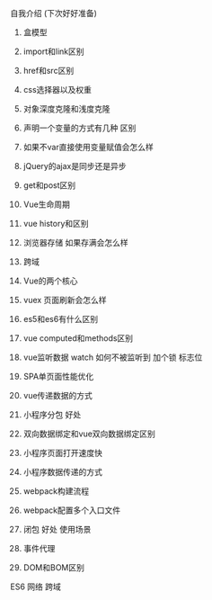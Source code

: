 自我介绍 (下次好好准备)



1. 盒模型
2. import和link区别
3. href和src区别
4. css选择器以及权重
5. 对象深度克隆和浅度克隆
6. 声明一个变量的方式有几种 区别

7. 如果不var直接使用变量赋值会怎么样
8. jQuery的ajax是同步还是异步
9. get和post区别
10. Vue生命周期 
11. vue history和区别

12. 浏览器存储 如果存满会怎么样
13. 跨域
14. Vue的两个核心
15. vuex 页面刷新会怎么样
16. es5和es6有什么区别

17. vue computed和methods区别
18. vue监听数据 watch 如何不被监听到 加个锁 标志位
19. SPA单页面性能优化 
20. vue传递数据的方式
21. 小程序分包 好处
22. 双向数据绑定和vue双向数据绑定区别

23. 小程序页面打开速度快
24. 小程序数据传递的方式

25. webpack构建流程
26. webpack配置多个入口文件
27. 闭包 好处 使用场景
28. 事件代理
29. DOM和BOM区别


ES6
网络
跨域

